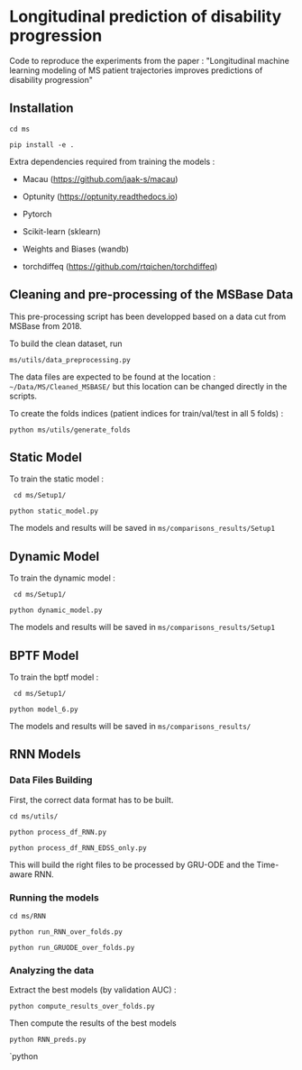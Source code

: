 # Longitudinal prediction of disability progression

Code to reproduce the experiments from the paper : "Longitudinal machine learning modeling of MS patient trajectories improves predictions of disability progression"

## Installation

`cd ms`

`pip install -e . `

Extra dependencies required from training the models : 

- Macau (https://github.com/jaak-s/macau)

- Optunity (https://optunity.readthedocs.io)

- Pytorch

- Scikit-learn (sklearn)

- Weights and Biases (wandb)

- torchdiffeq (https://github.com/rtqichen/torchdiffeq)


## Cleaning and pre-processing of the MSBase Data

This pre-processing script has been developped based on a data cut from MSBase from 2018.

To build the clean dataset, run 

`ms/utils/data_preprocessing.py`

The data files are expected to be found at the location : `~/Data/MS/Cleaned_MSBASE/` but this location can be changed directly in the scripts.

To create the folds indices (patient indices for train/val/test in all 5 folds) : 

`python ms/utils/generate_folds`

## Static Model

To train the static model  :

` cd ms/Setup1/`

`python static_model.py`

The models and results will be saved in `ms/comparisons_results/Setup1`


## Dynamic Model

To train the dynamic model  :

` cd ms/Setup1/`

`python dynamic_model.py`

The models and results will be saved in `ms/comparisons_results/Setup1`


## BPTF Model

To train the bptf model  :

` cd ms/Setup1/`

`python model_6.py`

The models and results will be saved in `ms/comparisons_results/`

## RNN Models

### Data Files Building

First, the correct data format has to be built.

`cd ms/utils/`

`python process_df_RNN.py`

`python process_df_RNN_EDSS_only.py`

This will build the right files to be processed by GRU-ODE and the Time-aware RNN.

### Running the models

`cd ms/RNN`

`python run_RNN_over_folds.py`

`python run_GRUODE_over_folds.py`

### Analyzing the data

Extract the best models (by validation AUC) : 

`python compute_results_over_folds.py`

Then compute the results of the best models

`python RNN_preds.py`

`python 







